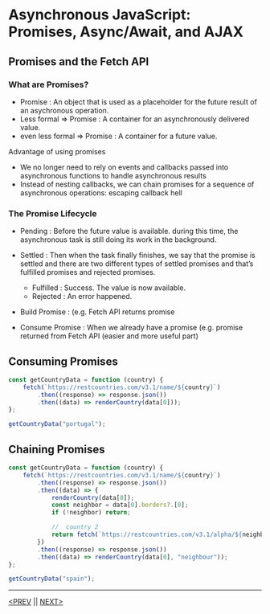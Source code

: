 # Asynchronous JavaScript: Promises, Async/Await, and AJAX

## Promises and the Fetch API

### What are Promises?

-   Promise : An object that is used as a placeholder for the future result of an asychronous operation.
-   Less formal ⇒ Promise : A container for an asynchronously delivered value.
-   even less formal ⇒ Promise : A container for a future value.

Advantage of using promises

-   We no longer need to rely on events and callbacks passed into asynchronous functions to handle asynchronous results
-   Instead of nesting callbacks, we can chain promises for a sequence of asynchronous operations: escaping callback hell

### The Promise Lifecycle

-   Pending : Before the future value is available. during this time, the asynchronous task is still doing its work in the background.
-   Settled : Then when the task finally finishes, we say that the promise is settled and there are two different types of settled promises and that’s fulfilled promises and rejected promises.

    -   Fulfilled : Success. The value is now available.
    -   Rejected : An error happened.

-   Build Promise : (e.g. Fetch API returns promise
-   Consume Promise : When we already have a promise (e.g. promise returned from Fetch API (easier and more useful part)

## Consuming Promises

```jsx
const getCountryData = function (country) {
	fetch(`https://restcountries.com/v3.1/name/${country}`)
		.then((response) => response.json())
		.then((data) => renderCountry(data[0]));
};

getCountryData("portugal");
```

## Chaining Promises

```jsx
const getCountryData = function (country) {
	fetch(`https://restcountries.com/v3.1/name/${country}`)
		.then((response) => response.json())
		.then((data) => {
			renderCountry(data[0]);
			const neighbor = data[0].borders?.[0];
			if (!neighbor) return;

			//  country 2
			return fetch(`https://restcountries.com/v3.1/alpha/${neighbor}`);
		})
		.then((response) => response.json())
		.then((data) => renderCountry(data[0], "neighbour"));
};

getCountryData("spain");
```

---

[<PREV](./cjs221115.md) || [NEXT>](./cjs221117.md)
